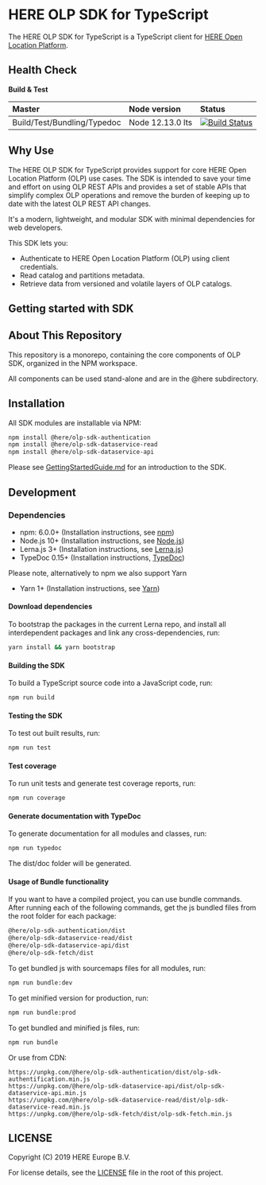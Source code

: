 # HERE OLP SDK for TypeScript

The HERE OLP SDK for TypeScript is a TypeScript client for [HERE Open Location Platform](https://platform.here.com).

## Health Сheck

**Build & Test**

|   Master                       | Node version                    | Status                          |
| :----------------------------- | :------------------------------ |:------------------------------- |
| Build/Test/Bundling/Typedoc    | Node 12.13.0 lts                | [![Build Status](https://travis-ci.com/heremaps/here-olp-sdk-typescript.svg?branch=master)](https://travis-ci.com/heremaps/here-olp-sdk-typescript)   |

## Why Use

The HERE OLP SDK for TypeScript provides support for core HERE Open Location Platform (OLP) use cases. The SDK is intended to save your time and effort on using OLP REST APIs and provides a set of stable APIs that simplify complex OLP operations and remove the burden of keeping up to date with the latest OLP REST API changes.

It's a modern, lightweight, and modular SDK with minimal dependencies for web developers.

This SDK lets you:

* Authenticate to HERE Open Location Platform (OLP) using client credentials.
* Read catalog and partitions metadata.
* Retrieve data from versioned and volatile layers of OLP catalogs.

## Getting started with SDK

## About This Repository

This repository is a monorepo, containing the core components of OLP SDK, organized in the NPM workspace.

All components can be used stand-alone and are in the @here subdirectory.

## Installation

All SDK modules are installable via NPM:

```sh
npm install @here/olp-sdk-authentication
npm install @here/olp-sdk-dataservice-read
npm install @here/olp-sdk-dataservice-api
```
Please see [GettingStartedGuide.md](docs/GettingStartedGuide.md) for an introduction to the SDK.

## Development

### Dependencies

* npm: 6.0.0+ (Installation instructions, see [npm](https://www.npmjs.com/))
* Node.js 10+ (Installation instructions, see [Node.js](http://nodejs.org))
* Lerna.js 3+ (Installation instructions, see [Lerna.js](http://lerna.js.org))
* TypeDoc 0.15+ (Installation instructions, [TypeDoc](http://typedoc.org))

Please note, alternatively to npm we also support Yarn
* Yarn 1+ (Installation instructions, see [Yarn](http://yarnpkg.com))

#### Download dependencies

To bootstrap the packages in the current Lerna repo, and install all interdependent packages and link any cross-dependencies, run:

```sh
yarn install && yarn bootstrap
```

#### Building the SDK

To build a TypeScript source code into a JavaScript code, run:

```sh
npm run build
```

#### Testing the SDK

To test out built results, run:

```sh
npm run test
```

#### Test coverage

To run unit tests and generate test coverage reports, run:

```sh
npm run coverage
```

#### Generate documentation with TypeDoc

To generate documentation for all modules and classes, run:

```sh
npm run typedoc
```
The dist/doc folder will be generated.

#### Usage of Bundle functionality

If you want to have a compiled project, you can use bundle commands. After running each of the following commands, get the js bundled files from the root folder for each package:

```sh
@here/olp-sdk-authentication/dist
@here/olp-sdk-dataservice-read/dist
@here/olp-sdk-dataservice-api/dist
@here/olp-sdk-fetch/dist
```

To get bundled js with sourcemaps files for all modules, run:

```sh
npm run bundle:dev
```

To get minified version for production, run:

```sh
npm run bundle:prod
```

To get bundled and minified js files, run:

```sh
npm run bundle
```

Or use from CDN:

```
https://unpkg.com/@here/olp-sdk-authentication/dist/olp-sdk-authentification.min.js
https://unpkg.com/@here/olp-sdk-dataservice-api/dist/olp-sdk-dataservice-api.min.js
https://unpkg.com/@here/olp-sdk-dataservice-read/dist/olp-sdk-dataservice-read.min.js
https://unpkg.com/@here/olp-sdk-fetch/dist/olp-sdk-fetch.min.js
```

## LICENSE

Copyright (C) 2019 HERE Europe B.V.

For license details, see the [LICENSE](LICENSE) file in the root of this project.
